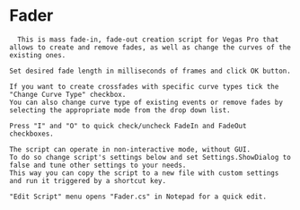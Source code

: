 # Fader

	  This is mass fade-in, fade-out creation script for Vegas Pro that allows to create and remove fades, as well as change the curves of the existing ones.

    Set desired fade length in milliseconds of frames and click OK button.

    If you want to create crossfades with specific curve types tick the "Change Curve Type" checkbox.
    You can also change curve type of existing events or remove fades by selecting the appropriate mode from the drop down list.

    Press "I" and "O" to quick check/uncheck FadeIn and FadeOut checkboxes.

    The script can operate in non-interactive mode, without GUI.
    To do so change script's settings below and set Settings.ShowDialog to false and tune other settings to your needs.
    This way you can copy the script to a new file with custom settings and run it triggered by a shortcut key.

    "Edit Script" menu opens "Fader.cs" in Notepad for a quick edit.
